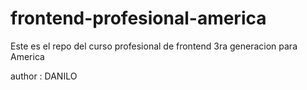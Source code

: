 frontend-profesional-america
============================

Este es el repo del curso profesional de frontend 3ra generacion para America

author : DANILO